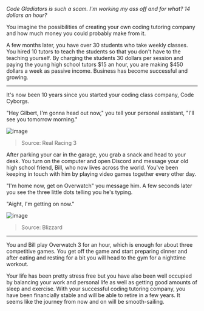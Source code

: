 *Code Gladiators is such a scam. I'm working my ass off and for what? 14 dollars an hour?*

You imagine the possibilities of creating your own coding tutoring company and how much money you could probably make from it.

A few months later, you have over 30 students who take weekly classes. You hired 10 tutors to teach the students so that you don't have to the teaching yourself. By charging the students 30 dollars per session and paying the young high school tutors $15 an hour, you are making $450 dollars a week as passive income. Business has become successful and growing.

<hr>

It's now been 10 years since you started your coding class company, Code Cyborgs.

"Hey Gilbert, I'm gonna head out now," you tell your personal assistant, "I'll see you tomorrow morning."

![image](https://github.com/Dubshott/CAT3Book/assets/54718041/e3a7bc1d-8b87-4cfd-b119-07d97b50b822)

> Source: Real Racing 3

After parking your car in the garage, you grab a snack and head to your desk. You turn on the computer and open Discord and message your old high school friend, Bill, who now lives across the world. You've been keeping in touch with him by playing video games together every other day. 

"I'm home now, get on Overwatch" you message him. A few seconds later you see the three little dots telling you he's typing.

"Aight, I'm getting on now."

![image](https://github.com/Dubshott/CAT3Book/assets/54718041/95a355af-f03d-4f44-ace8-ac648160840c)

> Source: Blizzard

<hr>

You and Bill play Overwatch 3 for an hour, which is enough for about three competitive games. You get off the game and start preparing dinner and after eating and resting for a bit you will head to the gym for a nighttime workout.

Your life has been pretty stress free but you have also been well occupied by balancing your work and personal life as well as getting good amounts of sleep and exercise. With your successful coding tutoring company, you have been financially stable and will be able to retire in a few years. It seems like the journey from now and on will be smooth-sailing.
